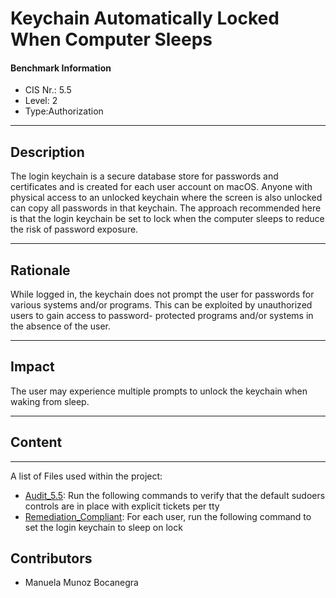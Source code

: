 # Keychain Automatically Locked When Computer Sleeps
#### Benchmark Information
- CIS Nr.: 5.5
- Level: 2 
- Type:Authorization
------------------------
## Description

The login keychain is a secure database store for passwords and certificates and is created for each user account on macOS. Anyone with physical access to an unlocked keychain where the screen is also unlocked can copy all passwords in that keychain. The approach recommended here is that the login keychain be set to lock when the computer sleeps to reduce the risk of password exposure.


---
## Rationale

While logged in, the keychain does not prompt the user for passwords for various systems and/or programs. This can be exploited by unauthorized users to gain access to password- protected programs and/or systems in the absence of the user.

--- 

## Impact

The user may experience multiple prompts to unlock the keychain when waking from sleep.

---
## Content
***
A list of Files used within the project:
* [Audit_5.5](https://github.com/apfelwerk/JamfProtectInsights/blob/30ee40a2af131ed5ed737b7860674667eeced5fa/AuthorizationType/CIS_5.5_Keychain%20Automatically%20Locked%20When%20Computer%20Sleeps/Audit_5.5.sh): Run the following commands to verify that the default sudoers controls are in place with explicit tickets per tty
* [Remediation_Compliant](https://github.com/apfelwerk/JamfProtectInsights/blob/30ee40a2af131ed5ed737b7860674667eeced5fa/AuthorizationType/CIS_5.5_Keychain%20Automatically%20Locked%20When%20Computer%20Sleeps/Remediation_Compliant.sh): For each user, run the following command to set the login keychain to sleep on lock

## Contributors

- Manuela Munoz Bocanegra


